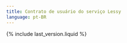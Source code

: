 ```yaml
---
title: Contrato de usuário do serviço Lessy
language: pt-BR
---
```


{% include last_version.liquid %}
